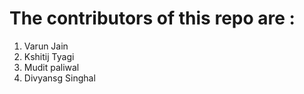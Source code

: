 # The contributors of this repo are :
1. Varun Jain
2. Kshitij Tyagi
3. Mudit paliwal
4. Divyansg Singhal

